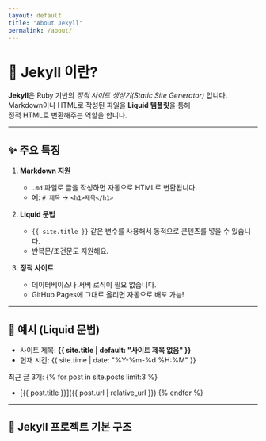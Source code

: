 ```yaml
---
layout: default
title: "About Jekyll"
permalink: /about/
---
```


# 📝 Jekyll 이란?

**Jekyll**은 Ruby 기반의 *정적 사이트 생성기(Static Site Generator)* 입니다.  
Markdown이나 HTML로 작성된 파일을 **Liquid 템플릿**을 통해  
정적 HTML로 변환해주는 역할을 합니다.

---

## ✨ 주요 특징

1. **Markdown 지원**
   - `.md` 파일로 글을 작성하면 자동으로 HTML로 변환됩니다.
   - 예: `# 제목` → `<h1>제목</h1>`

2. **Liquid 문법**
   - `{{ site.title }}` 같은 변수를 사용해서 동적으로 콘텐츠를 넣을 수 있습니다.
   - 반복문/조건문도 지원해요.

3. **정적 사이트**
   - 데이터베이스나 서버 로직이 필요 없습니다.
   - GitHub Pages에 그대로 올리면 자동으로 배포 가능!

---

## 🔧 예시 (Liquid 문법)

- 사이트 제목: **{{ site.title | default: "사이트 제목 없음" }}**
- 현재 시간: {{ site.time | date: "%Y-%m-%d %H:%M" }}

최근 글 3개:
{% for post in site.posts limit:3 %}
- [{{ post.title }}]({{ post.url | relative_url }})
{% endfor %}

---

## 📂 Jekyll 프로젝트 기본 구조

